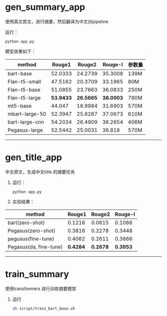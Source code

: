 # gen_summary_app

使用英文原文，进行摘要，然后翻译为中文对pipeline

运行：

```
python app.py
```



模型效果如下：

| method         | Rouge1      | Rouge2      | Rouge-l     | 参数量 |
| -------------- | ----------- | ----------- | ----------- | ------ |
| bart-base      | 52.0333     | 24.2739     | 35.3008     | 139M   |
| Flan-t5-small  | 47.5162     | 20.3709     | 33.1965     | 80M    |
| Flan-t5-base   | 51.0855     | 23.7663     | 36.0833     | 250M   |
| Flan-t5-large  | **53.9433** | **26.5665** | **38.0003** | 780M   |
| mt5-base       | 44.047      | 18.9984     | 31.6903     | 570M   |
| mbart-large-50 | 52.3947     | 25.6287     | 37.0673     | 610M   |
| bart-large-cnn | 54.2034     | 26.4909     | 36.2654     | 406M   |
| Pegasus-large  | 52.5442     | 25.0031     | 36.818      | 570M   |

---









# gen_title_app

中文原文，生成中文title 的摘要任务

1. 运行：

   ```
   python app.py
   ```

   

2. 实验结果：

| method                 | Rouge1     | Rouge2     | Rouge-l    |
| ---------------------- | ---------- | ---------- | ---------- |
| bart(zero-shot)        | 0.1216     | 0.0615     | 0.1086     |
| Pegasus(zero-shot)     | 0.3816     | 0.2278     | 0.3448     |
| pegusus(fine-tune)     | 0.4062     | 0.2611     | 0.3666     |
| Pegasus(da, fine-tune) | **0.4284** | **0.2678** | **0.3953** |









---

# train_summary

使用transfomrers 进行训练摘要模型

1. 运行

   ```sh
   sh script/train_bart_base.sh
   ```

   